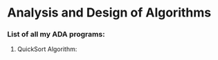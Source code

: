 <h1> Analysis and Design of Algorithms </h1>
<!-- <hr> -->
    <h3>List of all my ADA programs:</h3>
<!-- <hr> -->
    <ol>
      <li>QuickSort Algorithm: <br>
      <img href="quicksort.png"> 
      </li>
    </ol>

